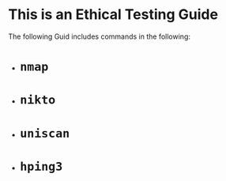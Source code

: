 # This is an Ethical Testing Guide

The following Guid includes commands in the following:

* # `nmap`

* # `nikto`

* # `uniscan`

* # `hping3`
